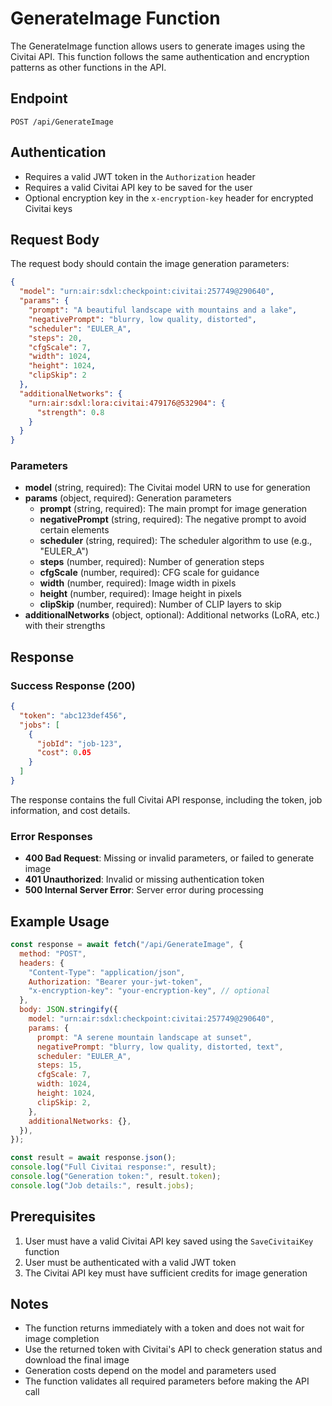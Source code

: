 # GenerateImage Function

The GenerateImage function allows users to generate images using the Civitai API. This function follows the same authentication and encryption patterns as other functions in the API.

## Endpoint

`POST /api/GenerateImage`

## Authentication

- Requires a valid JWT token in the `Authorization` header
- Requires a valid Civitai API key to be saved for the user
- Optional encryption key in the `x-encryption-key` header for encrypted Civitai keys

## Request Body

The request body should contain the image generation parameters:

```json
{
  "model": "urn:air:sdxl:checkpoint:civitai:257749@290640",
  "params": {
    "prompt": "A beautiful landscape with mountains and a lake",
    "negativePrompt": "blurry, low quality, distorted",
    "scheduler": "EULER_A",
    "steps": 20,
    "cfgScale": 7,
    "width": 1024,
    "height": 1024,
    "clipSkip": 2
  },
  "additionalNetworks": {
    "urn:air:sdxl:lora:civitai:479176@532904": {
      "strength": 0.8
    }
  }
}
```

### Parameters

- **model** (string, required): The Civitai model URN to use for generation
- **params** (object, required): Generation parameters
  - **prompt** (string, required): The main prompt for image generation
  - **negativePrompt** (string, required): The negative prompt to avoid certain elements
  - **scheduler** (string, required): The scheduler algorithm to use (e.g., "EULER_A")
  - **steps** (number, required): Number of generation steps
  - **cfgScale** (number, required): CFG scale for guidance
  - **width** (number, required): Image width in pixels
  - **height** (number, required): Image height in pixels
  - **clipSkip** (number, required): Number of CLIP layers to skip
- **additionalNetworks** (object, optional): Additional networks (LoRA, etc.) with their strengths

## Response

### Success Response (200)

```json
{
  "token": "abc123def456",
  "jobs": [
    {
      "jobId": "job-123",
      "cost": 0.05
    }
  ]
}
```

The response contains the full Civitai API response, including the token, job information, and cost details.

### Error Responses

- **400 Bad Request**: Missing or invalid parameters, or failed to generate image
- **401 Unauthorized**: Invalid or missing authentication token
- **500 Internal Server Error**: Server error during processing

## Example Usage

```javascript
const response = await fetch("/api/GenerateImage", {
  method: "POST",
  headers: {
    "Content-Type": "application/json",
    Authorization: "Bearer your-jwt-token",
    "x-encryption-key": "your-encryption-key", // optional
  },
  body: JSON.stringify({
    model: "urn:air:sdxl:checkpoint:civitai:257749@290640",
    params: {
      prompt: "A serene mountain landscape at sunset",
      negativePrompt: "blurry, low quality, distorted, text",
      scheduler: "EULER_A",
      steps: 15,
      cfgScale: 7,
      width: 1024,
      height: 1024,
      clipSkip: 2,
    },
    additionalNetworks: {},
  }),
});

const result = await response.json();
console.log("Full Civitai response:", result);
console.log("Generation token:", result.token);
console.log("Job details:", result.jobs);
```

## Prerequisites

1. User must have a valid Civitai API key saved using the `SaveCivitaiKey` function
2. User must be authenticated with a valid JWT token
3. The Civitai API key must have sufficient credits for image generation

## Notes

- The function returns immediately with a token and does not wait for image completion
- Use the returned token with Civitai's API to check generation status and download the final image
- Generation costs depend on the model and parameters used
- The function validates all required parameters before making the API call
